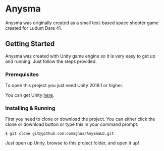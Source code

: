 # Anysma

Anysma was originally created as a small text-based space shooter game created for Ludum Dare 41.

## Getting Started

Anysma was created with Unity game engine so it is very easy to get up and running. Just follow the steps provided.

### Prerequisites

To open this project you just need Unity 2018.1 or higher.

You can get Unity [here](https://store.unity.com/).

### Installing & Running

First you need to clone or download the project.
You can either click the clone or download button or type this in your command prompt:
```
$ git clone git@github.com:cwmagnus/AnysmaLD.git
```
Just open up Unity, browse to this project folder, and open it up!
